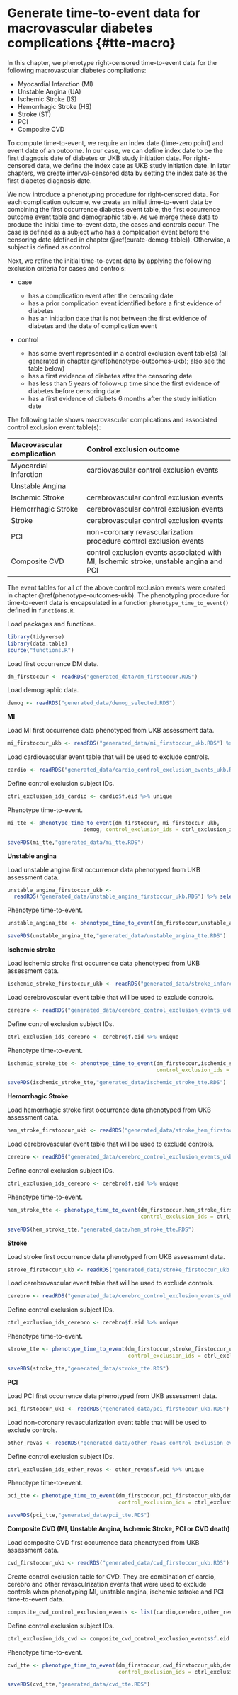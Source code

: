 # Generate time-to-event data for macrovascular diabetes complications {#tte-macro}

In this chapter, we phenotype right-censored time-to-event data for the following macrovascular diabetes compliations:

- Myocardial Infarction (MI)
- Unstable Angina (UA)
- Ischemic Stroke (IS)
- Hemorrhagic Stroke (HS)
- Stroke (ST)
- PCI
- Composite CVD

To compute time-to-event, we require an index date (time-zero point) and event date of an outcome. In our case, we can define index date to be the first diagnosis date of diabetes or UKB study initiation date. For right-censored data, we define the index date as UKB study initiation date. In later chapters, we create interval-censored data by setting the index date as the first diabetes diagnosis date. 

We now introduce a phenotyping procedure for right-censored data. For each complication outcome, we create an initial time-to-event data by combining the first occurrence diabetes event table, the first occurrence outcome event table and demographic table. As we merge these data to produce the initial time-to-event data, the cases and controls occur. The case is defined as a subject who has a complication event before the censoring date (defined in chapter \@ref(curate-demog-table)). Otherwise, a subject is defined as control.

Next, we refine the initial time-to-event data by applying the following exclusion criteria for cases and controls:

- case
  - has a complication event after the censoring date
  - has a prior complication event identified before a first evidence of diabetes
  - has an initiation date that is not between the first evidence of diabetes and the date of complication event

- control
  - has some event represented in a control exclusion event table(s) (all generated in chapter \@ref(phenotype-outcomes-ukb); also see the table below)
  - has a first evidence of diabetes after the censoring date
  - has less than 5 years of follow-up time since the first evidence of diabetes before censoring date
  - has a first evidence of diabets 6 months after the study initiation date

The following table shows macrovascular complications and associated control exclusion event table(s):

|Macrovascular complication|Control exclusion outcome|
|:------------|:---|
|Myocardial Infarction|cardiovascular control exclusion events|
|Unstable Angina||
|Ischemic Stroke|cerebrovascular control exclusion events|
|Hemorrhagic Stroke|cerebrovascular control exclusion events|
|Stroke|cerebrovascular control exclusion events|
|PCI|non-coronary revascularization procedure control exclusion events|
|Composite CVD| control exclusion events associated with MI, Ischemic stroke, unstable angina and PCI|

The event tables for all of the above control exclusion events were created in chapter \@ref(phenotype-outcomes-ukb). The phenotyping procedure for time-to-event data is encapsulated in a function `phenotype_time_to_event()` defined in `functions.R`.



Load packages and functions.

```r
library(tidyverse)
library(data.table)
source("functions.R")
```

Load first occurrence DM data.

```r
dm_firstoccur <- readRDS("generated_data/dm_firstoccur.RDS")
```

Load demographic data.

```r
demog <- readRDS("generated_data/demog_selected.RDS")
```

__MI__

Load MI first occurrence data phenotyped from UKB assessment data.

```r
mi_firstoccur_ukb <- readRDS("generated_data/mi_firstoccur_ukb.RDS") %>% select(f.eid,event_dt)
```

Load cardiovascular event table that will be used to exclude controls.

```r
cardio <- readRDS("generated_data/cardio_control_exclusion_events_ukb.RDS")
```

Define control exclusion subject IDs.

```r
ctrl_exclusion_ids_cardio <- cardio$f.eid %>% unique
```

Phenotype time-to-event.

```r
mi_tte <- phenotype_time_to_event(dm_firstoccur, mi_firstoccur_ukb,
                        demog, control_exclusion_ids = ctrl_exclusion_ids_cardio)
```


```r
saveRDS(mi_tte,"generated_data/mi_tte.RDS")
```

__Unstable angina__

Load unstable angina first occurrence data phenotyped from UKB assessment data.

```r
unstable_angina_firstoccur_ukb <- 
  readRDS("generated_data/unstable_angina_firstoccur_ukb.RDS") %>% select(f.eid,event_dt)
```

Phenotype time-to-event.

```r
unstable_angina_tte <- phenotype_time_to_event(dm_firstoccur,unstable_angina_firstoccur_ukb,demog)
```


```r
saveRDS(unstable_angina_tte,"generated_data/unstable_angina_tte.RDS")
```

__Ischemic stroke__

Load ischemic stroke first occurrence data phenotyped from UKB assessment data.

```r
ischemic_stroke_firstoccur_ukb <- readRDS("generated_data/stroke_infarct_firstoccur_ukb.RDS")
```

Load cerebrovascular event table that will be used to exclude controls.

```r
cerebro <- readRDS("generated_data/cerebro_control_exclusion_events_ukb.RDS")
```

Define control exclusion subject IDs.

```r
ctrl_exclusion_ids_cerebro <- cerebro$f.eid %>% unique
```

Phenotype time-to-event.

```r
ischemic_stroke_tte <- phenotype_time_to_event(dm_firstoccur,ischemic_stroke_firstoccur_ukb,demog,
                                               control_exclusion_ids = ctrl_exclusion_ids_cerebro)
```


```r
saveRDS(ischemic_stroke_tte,"generated_data/ischemic_stroke_tte.RDS")
```

__Hemorrhagic Stroke__

Load hemorrhagic stroke first occurrence data phenotyped from UKB assessment data.

```r
hem_stroke_firstoccur_ukb <- readRDS("generated_data/stroke_hem_firstoccur_ukb.RDS")
```

Load cerebrovascular event table that will be used to exclude controls.

```r
cerebro <- readRDS("generated_data/cerebro_control_exclusion_events_ukb.RDS")
```

Define control exclusion subject IDs.

```r
ctrl_exclusion_ids_cerebro <- cerebro$f.eid %>% unique
```

Phenotype time-to-event.

```r
hem_stroke_tte <- phenotype_time_to_event(dm_firstoccur,hem_stroke_firstoccur_ukb,demog,
                                          control_exclusion_ids = ctrl_exclusion_ids_cerebro)
```


```r
saveRDS(hem_stroke_tte,"generated_data/hem_stroke_tte.RDS")
```

__Stroke__

Load stroke first occurrence data phenotyped from UKB assessment data.

```r
stroke_firstoccur_ukb <- readRDS("generated_data/stroke_firstoccur_ukb.RDS")
```

Load cerebrovascular event table that will be used to exclude controls.

```r
cerebro <- readRDS("generated_data/cerebro_control_exclusion_events_ukb.RDS")
```

Define control exclusion subject IDs.

```r
ctrl_exclusion_ids_cerebro <- cerebro$f.eid %>% unique
```

Phenotype time-to-event.

```r
stroke_tte <- phenotype_time_to_event(dm_firstoccur,stroke_firstoccur_ukb,demog,
                                      control_exclusion_ids = ctrl_exclusion_ids_cerebro)
```


```r
saveRDS(stroke_tte,"generated_data/stroke_tte.RDS")
```

__PCI__

Load PCI first occurrence data phenotyped from UKB assessment data.

```r
pci_firstoccur_ukb <- readRDS("generated_data/pci_firstoccur_ukb.RDS")
```

Load non-coronary revascularization event table that will be used to exclude controls.

```r
other_revas <- readRDS("generated_data/other_revas_control_exclusion_events_ukb.RDS")
```

Define control exclusion subject IDs.

```r
ctrl_exclusion_ids_other_revas <- other_revas$f.eid %>% unique
```

Phenotype time-to-event.

```r
pci_tte <- phenotype_time_to_event(dm_firstoccur,pci_firstoccur_ukb,demog,
                                   control_exclusion_ids = ctrl_exclusion_ids_other_revas)
```


```r
saveRDS(pci_tte,"generated_data/pci_tte.RDS")
```

__Composite CVD (MI, Unstable Angina, Ischemic Stroke, PCI or CVD death)__

Load composite CVD first occurrence data phenotyped from UKB assessment data.

```r
cvd_firstoccur_ukb <- readRDS("generated_data/cvd_firstoccur_ukb.RDS")
```

Create control exclusion table for CVD. They are combination of cardio, cerebro and other revasculrization events that were used to exclude controls when phenotyping MI, unstable angina, ischemic sstroke and PCI time-to-event data.

```r
composite_cvd_control_exclusion_events <- list(cardio,cerebro,other_revas) %>% bind_rows()
```

Define control exclusion subject IDs.

```r
ctrl_exclusion_ids_cvd <- composite_cvd_control_exclusion_events$f.eid %>% unique
```

Phenotype time-to-event.

```r
cvd_tte <- phenotype_time_to_event(dm_firstoccur,cvd_firstoccur_ukb,demog,
                                   control_exclusion_ids = ctrl_exclusion_ids_cvd)
```


```r
saveRDS(cvd_tte,"generated_data/cvd_tte.RDS")
```










